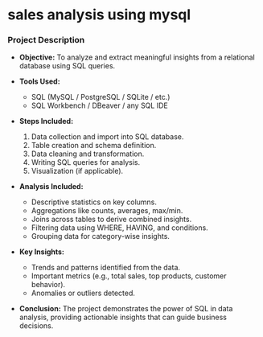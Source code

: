 # sales analysis using mysql
### Project Description

* **Objective:**
  To analyze and extract meaningful insights from a relational database using SQL queries.

* **Tools Used:**

  * SQL (MySQL / PostgreSQL / SQLite / etc.)
  * SQL Workbench / DBeaver / any SQL IDE

* **Steps Included:**

  1. Data collection and import into SQL database.
  2. Table creation and schema definition.
  3. Data cleaning and transformation.
  4. Writing SQL queries for analysis.
  5. Visualization (if applicable).

* **Analysis Included:**

  * Descriptive statistics on key columns.
  * Aggregations like counts, averages, max/min.
  * Joins across tables to derive combined insights.
  * Filtering data using WHERE, HAVING, and conditions.
  * Grouping data for category-wise insights.

* **Key Insights:**

  * Trends and patterns identified from the data.
  * Important metrics (e.g., total sales, top products, customer behavior).
  * Anomalies or outliers detected.

* **Conclusion:**
  The project demonstrates the power of SQL in data analysis, providing actionable insights that can guide business decisions.

